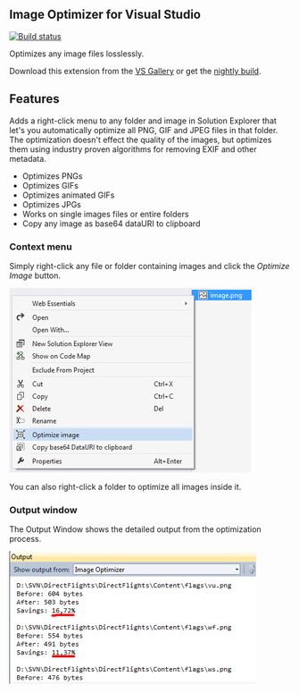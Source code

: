 ## Image Optimizer for Visual Studio

[![Build status](https://ci.appveyor.com/api/projects/status/26hxodkud0i54rv5?svg=true)](https://ci.appveyor.com/project/madskristensen/imageoptimizer)

Optimizes any image files losslessly.

Download this extension from the [VS Gallery](https://visualstudiogallery.msdn.microsoft.com/a56eddd3-d79b-48ac-8c8f-2db06ade77c3)
or get the [nightly build](http://vsixgallery.com/extension/bf95754f-93d3-42ff-bfe3-e05d23188b08/).

## Features

Adds a right-click menu to any folder and image in Solution Explorer
that let's you automatically optimize all PNG, GIF and JPEG files
in that folder. The optimization doesn't effect the quality of the images,
but optimizes them using industry proven algorithms for removing EXIF
and other metadata.

- Optimizes PNGs
- Optimizes GIFs
- Optimizes animated GIFs
- Optimizes JPGs
- Works on single images files or entire folders
- Copy any image as base64 dataURI to clipboard

### Context menu
Simply right-click any file or folder containing images and click the
*Optimize Image* button.

![Context menu](art/context-menu.png)

You can also right-click a folder to optimize all images inside it.

### Output window
The Output Window shows the detailed output from the optimization process.

![Output window](art/output-window.png)